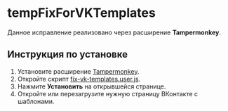 # tempFixForVKTemplates

Данное исправление реализовано через расширение **Tampermonkey**.

## Инструкция по установке

1. Установите расширение <a href="https://chrome.google.com/webstore/detail/tampermonkey/dhdgffkkebhmkfjojejmpbldmpobfkfo" target="_blank">Tampermonkey</a>.
2. Откройте скрипт <a href="https://github.com/mcmimik/tempFixForVKTemplates/raw/master/fix-vk-templates.user.js" target="_blank">fix-vk-templates.user.js</a>.
3. Нажмите **Установить** на открывшейся странице.
4. Откройте или перезагрузите нужную страницу ВКонтакте с шаблонами.
